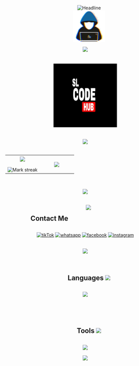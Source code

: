 <div align="center">
    <div align="center">
        <ul align="center">
            <summary>
                <div align=center>
                    <img src="https://readme-typing-svg.herokuapp.com?color=%4460f3&size=32&center=true&vCenter=true&width=600&height=50&lines=Hi+%F0%9F%91%8B+I'm+Dilshan+Dinuja;"
                        alt="Headline" />
                </div>
            </summary>
            <img align="center"
                src="https://github.com/0xAbdulKhalid/0xAbdulKhalid/raw/main/assets/mdImages/about_me.gif"
                width="100px" />
        </ul>
        <img
            src="https://user-images.githubusercontent.com/73097560/115834477-dbab4500-a447-11eb-908a-139a6edaec5c.gif">
    </div>
    <br /><br />
    <div align="center">
        <img src="Picsart_24-04-03_08-39-28-825[1].jpg" width="200px">
    </div>
    <br /><br />
    <img src="https://user-images.githubusercontent.com/73097560/115834477-dbab4500-a447-11eb-908a-139a6edaec5c.gif">
    <br /><br />
    <div align="center">
        <table align="center">
            <tr border="none">
                <td width="50%" align="center">
                    <img align="center"
                        src="https://github-readme-stats.vercel.app/api?username=dilshan615&theme=dark&show_icons=true&count_private=true" />
                    <br></br>
                    <img title="🔥 Get streak stats for your profile at git.io/streak-stats" alt="Mark streak"
                        src="https://github-readme-streak-stats.herokuapp.com/?user=dilshan615&theme=dark&hide_border=false" />
                </td>
                <td width="50%" align="center">
                    <img align="center"
                        src="https://github-readme-stats.anuraghazra1.vercel.app/api/top-langs/?username=dilshan615&theme=dark&hide_border=false&no-bg=true&no-frame=true&langs_count=10" />
                </td>
            </tr>
        </table>
    </div>
    <br /><br />
    <img src="https://user-images.githubusercontent.com/73097560/115834477-dbab4500-a447-11eb-908a-139a6edaec5c.gif">
    <br /><br />
    <div align="center">
        <img align="right" src="https://github.com/7oSkaaa/7oSkaaa/blob/main/Images/Right_Side.gif?raw=true"
            width=250px>
        <div>
            <ul align="center">
                <summary>
                    <h2 style="display: inline-block">Contact Me</h2>
                </summary>
            </ul>
            <a href="https://www.tiktok.com/@sl_code_hub?_t=8lB3USQZmPh&_r=1"><img
                    src="https://cdn-icons-png.flaticon.com/128/3046/3046126.png" alt="tikTok" width="60"></a>
            <a href="https://wa.me/+94714587221"><img src="https://cdn-icons-png.flaticon.com/128/2504/2504957.png"
                    alt="whatsapp" width="60"></a>
            <a href="https://www.facebook.com/profile.php?id=61555628950587&mibextid=ZbWKwL"><img
                    src="https://cdn-icons-png.flaticon.com/128/2504/2504903.png" alt="facebook" width="60"></a>
            <a href="https://www.instagram.com/dilshan.615?igsh=MzdmbDFycTduaHY4"><img
                    src="https://cdn-icons-png.flaticon.com/128/1409/1409946.png" alt="instagram" width="60"></a>
        </div>
    </div>
    <br /><br />
    <img src="https://user-images.githubusercontent.com/73097560/115834477-dbab4500-a447-11eb-908a-139a6edaec5c.gif">
    <br /><br />
    <div id="user-content-toc">
        <ul align="center">
            <summary>
                <h2 style="display: inline-block">Languages <img
                        src="https://camo.githubusercontent.com/94b33bd991f6c3135af747bdf27361be43e797c0fce678b62ed5aef57e9d8bd7/68747470733a2f2f6d65646961322e67697068792e636f6d2f6d656469612f51737347456d706b79454f684243623765312f67697068792e6769663f6369643d656366303565343761306e336769316266716e74716d6f62386739616964316f796a327772336473336d67373030626c267269643d67697068792e676966"
                        width="30"></h2>
            </summary>
        </ul>
    </div>
    <p align="center">
        <a href="https://skillicons.dev">
            <img src="https://skillicons.dev/icons?i=html,css,js,bootstrap,tailwind,php,py,react&perline=14" />
        </a>
    </p>
    <br /><br />
    <div id="user-content-toc">
        <ul align="center">
            <summary>
                <h2 style="display: inline-block">Tools <img
                        src="https://camo.githubusercontent.com/94b33bd991f6c3135af747bdf27361be43e797c0fce678b62ed5aef57e9d8bd7/68747470733a2f2f6d65646961322e67697068792e636f6d2f6d656469612f51737347456d706b79454f684243623765312f67697068792e6769663f6369643d656366303565343761306e336769316266716e74716d6f62386739616964316f796a327772336473336d67373030626c267269643d67697068792e676966"
                        width="30"></h2>
            </summary>
        </ul>
    </div>
    <p align="center">
        <a href="https://skillicons.dev">
            <img src="https://skillicons.dev/icons?i=mysql,github,vscode,windows&perline=14" />
        </a>
    </p>
    <img src="https://user-images.githubusercontent.com/73097560/115834477-dbab4500-a447-11eb-908a-139a6edaec5c.gif">
</div>
